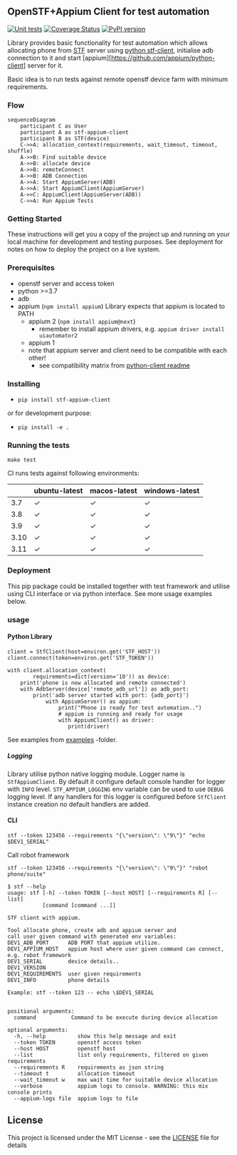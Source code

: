 ## OpenSTF+Appium Client for test automation

[![Unit tests](https://github.com/OpenTMI/stf-appium-python-client/actions/workflows/test.yml/badge.svg)](https://github.com/OpenTMI/stf-appium-python-client/actions/workflows/test.yml)
[![Coverage Status](https://coveralls.io/repos/github/OpenTMI/stf-appium-python-client/badge.svg?branch=main&t=CQV17G)](https://coveralls.io/github/OpenTMI/stf-appium-python-client?branch=main)
[![PyPI version](https://badge.fury.io/py/stf-appium-client.svg)](https://badge.fury.io/py/stf-appium-client)

Library provides basic functionality for test automation which allows allocating
phone from [STF](https://github.com/DeviceFarmer/stf) server using [python stf-client](https://pypi.org/project/stf-client/), initialise adb connection to it and 
start [appium][https://github.com/appium/python-client] server for it.

Basic idea is to run tests against remote openstf device farm with minimum
requirements.


### Flow
```mermaid
sequenceDiagram
    participant C as User
    participant A as stf-appium-client
    participant B as STF(device)
    C->>A: allocation_context(requirements, wait_timeout, timeout, shuffle)
    A->>B: Find suitable device
    A->>B: allocate device
    A->>B: remoteConnect
    A->>B: ADB Connection
    A->>A: Start AppiumServer(ADB)
    A->>A: Start AppiumClient(AppiumServer)
    A->>C: AppiumClient(AppiumServer(ADB))
    C->>A: Run Appium Tests
```


### Getting Started

These instructions will get you a copy of the project up and running on your local machine for development and testing purposes. See deployment for notes on how to deploy the project on a live system.

### Prerequisites
* openstf server and access token 
* python >=3.7
* adb
* appium (`npm install appium`)
  Library expects that appium is located to PATH
  * appium 2 (`npm install appium@next`)
    * remember to install appium drivers, e.g. `appium driver install uiautomator2`
  * appium 1
  * note that appium server and client need to be compatible with each other!
    * see compatibility matrix from [python-client readme](https://github.com/appium/python-client?tab=readme-ov-file#compatibility-matrix)
  
### Installing

* `pip install stf-appium-client`
  
or for development purpose:

* `pip install -e .`

### Running the tests

`make test`

CI runs tests against following environments:

|      | ubuntu-latest | macos-latest | windows-latest |
|------| ------------- | ------------- | ------------- |
| 3.7  | ✓  | ✓  | ✓  |
| 3.8  | ✓  | ✓  | ✓  |
| 3.9  | ✓  | ✓  | ✓  |
| 3.10 | ✓  | ✓  | ✓  |
| 3.11 | ✓  | ✓  | ✓  |

### Deployment

This pip package could be installed together with test framework
and utilise using CLI interface or via python interface. 
See more usage examples below.

### usage

#### Python Library

```
client = StfClient(host=environ.get('STF_HOST'))
client.connect(token=environ.get('STF_TOKEN'))

with client.allocation_context(
        requirements=dict(version='10')) as device:
    print('phone is now allocated and remote connected')
    with AdbServer(device['remote_adb_url']) as adb_port:
        print('adb server started with port: {adb_port}')
            with AppiumServer() as appium:
                print("Phone is ready for test automation..")
                # appium is running and ready for usage
                with AppiumClient() as driver:
                   print(driver)
```

See examples from [examples](examples) -folder.

##### Logging

Library utilise python native logging module. Logger name is `StfAppiumClient`. 
By default it configure default console handler for logger with `INFO` level.
`STF_APPIUM_LOGGING` env variable can be used to use `DEBUG` logging level.
If any handlers for this logger is configured before `StfClient` instance 
creation no default handlers are added.

#### CLI

```shell script
stf --token 123456 --requirements "{\"version\": \"9\"}" "echo $DEV1_SERIAL"
```

Call robot framework
```shell script
stf --token 123456 --requirements "{\"version\": \"9\"}" "robot phone/suite" 
```


```shell script
$ stf --help
usage: stf [-h] --token TOKEN [--host HOST] [--requirements R] [--list]
           [command [command ...]]

STF client with appium.

Tool allocate phone, create adb and appium server and 
call user given command with generated env variables:
DEV1_ADB_PORT      ADB PORT that appium utilize.
DEV1_APPIUM_HOST   appium host where user given command can connect, e.g. robot framework
DEV1_SERIAL        device details..
DEV1_VERSION
DEV1_REQUIREMENTS  user given requirements
DEV1_INFO          phone details

Example: stf --token 123 -- echo \$DEV1_SERIAL


positional arguments:
  command           Command to be execute during device allocation

optional arguments:
  -h, --help          show this help message and exit
  --token TOKEN       openstf access token
  --host HOST         openstf host
  --list              list only requirements, filtered on given requirements
  --requirements R    requirements as json string
  --timeout t         allocation timeout
  --wait_timeout w    max wait time for suitable device allocation
  --verbose           appium logs to console. WARNING: this mix console prints
  --appium-logs file  appium logs to file

```

## License

This project is licensed under the MIT License - see the [LICENSE](LICENSE) file for details
